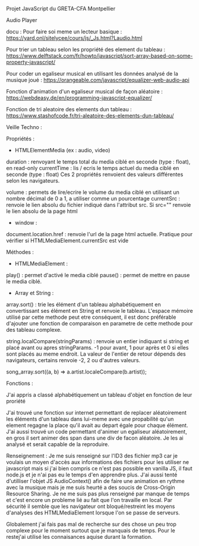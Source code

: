 Projet JavaScript du GRETA-CFA Montpellier

Audio Player

docu :
Pour faire soi meme un lecteur basique :
https://yard.onl/sitelycee/cours/js/_Js.html?Laudio.html

Pour trier un tableau selon les propriété des element du tableau :
https://www.delftstack.com/fr/howto/javascript/sort-array-based-on-some-property-javascript/

Pour coder un egaliseur musical en utilisant les données analysé de la musique joué :
https://orangeable.com/javascript/equalizer-web-audio-api

Fonction d'animation d'un egaliseur musical de façon aléatoire :
https://webdeasy.de/en/programming-javascript-equalizer/

Fonction de tri aleatoire des elements dun tableau :
https://www.stashofcode.fr/tri-aleatoire-des-elements-dun-tableau/

Veille Techno :

Propriétés :

- HTMLElementMedia (ex : audio, video)

duration : renvoyant le temps total du media ciblé en seconde (type : float), en read-only
currentTime : lis / ecris le temps actuel du media ciblé en seconde (type : float)
Ces 2 propriétés renvoient des valeurs différentes selon les navigateurs.

volume : permets de lire/ecrire le volume du media ciblé en utilisant un nombre décimal de 0 a 1, a utiliser comme un pourcentage
currentSrc : renvoie le lien absolu du fichier indiqué dans l'attribut src. Si src="" renvoie le lien absolu de la page html

- window :

document.location.href : renvoie l'url de la page html actuelle. Pratique pour vérifier si HTMLMediaElement.currentSrc est vide

Méthodes :

- HTMLMediaElement :

play() : permet d'activé le media ciblé
pause() : permet de mettre en pause le media ciblé.

- Array et String :

array.sort() : trie les élément d'un tableau alphabétiquement en convertissant ses élément en String et renvoie le tableau.
L'espace mémoire utilisé par cette methode peut etre conséquent, il est donc préférable d'ajouter une fonction de comparaison en parametre de cette methode pour des tableau complexe.

string.localCompare(stringParams) : renvoie un entier indiquant si string et placé avant ou apres stringParams. -1 pour avant, 1 pour après et 0 si elles sont placés au meme endroit.
La valeur de l'entier de retour dépends des navigateurs, certains renvoie -2, 2 ou d'autres valeurs.

song_array.sort((a, b) => a.artist.localeCompare(b.artist));

Fonctions :

J'ai appris a classé alphabétiquement un tableau d'objet en fonction de leur proriété

J'ai trouvé une fonction sur internet permettant de replacer aléatoirement les éléments d'un tableau dans lui-meme avec une propabilité qu'un element regagne la place qu'il avait au depart égale pour chaque élément. J'ai aussi trouvé un code permettant d'animer un egaliseur aléatoirement, en gros il sert animer des span dans une div de facon aléatoire. Je les ai analysé et serait capable de la reproduire.

Renseignement :
Je me suis renseigné sur l'ID3 des fichier mp3 car je voulais un moyen d'accès aux informations des fichiers pour les utiliser ne javascript mais si j'ai bien compris ce n'est pas possible en vanilla JS, il faut node.js et je n'ai pas eu le temps d'en apprendre plus. J'ai aussi tenté d'utilliser l'objet JS AudioContext() afin de faire une animation en rythme avec la musique mais je me suis heurté a des soucis de Cross-Origin Resource Sharing. Je ne me suis pas plus renseigné par manque de temps et c'est encore un probleme lié au fait que l'on travaille en local. Par sécurité il semble que les navigateur ont bloqué/restreint les moyens d'analyses des HTMLMediaElement lorsque l'on se passe de serveurs.

Globalement j'ai fais pas mal de recherche sur des chose un peu trop complexe pour le moment surtout que je manquais de temps. Pour le restej'ai utilisé les connaisances aquise durant la formation.
